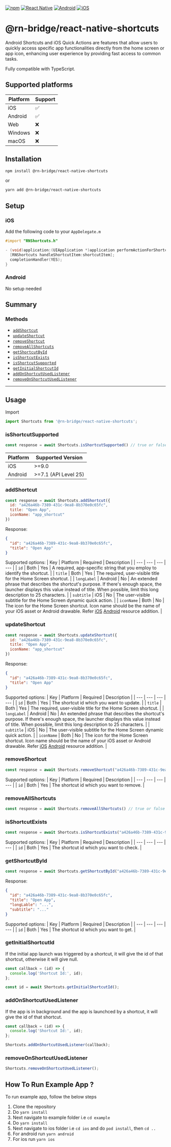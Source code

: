 [![npm](https://img.shields.io/npm/v/@rn-bridge/react-native-shortcuts.svg)](https://npmjs.com/@rn-bridge/react-native-shortcuts) [![React Native](https://img.shields.io/badge/React_Native-21232a?style=flat&logo=react&logoColor=0a7ea4&logoSize=small.svg)]() [![Android](https://img.shields.io/badge/Android-green?style=flat&logo=android&logoColor=white)]() [![iOS](https://img.shields.io/badge/iOS-21232a?style=flat&logo=ios&logoColor=white)]()

# @rn-bridge/react-native-shortcuts

Android Shortcuts and iOS Quick Actions are features that allow users to quickly access specific app functionalities directly from the home screen or app icon, enhancing user experience by providing fast access to common tasks.

Fully compatible with TypeScript.

## Supported platforms

| Platform  |  Support |
|---|---|
| iOS  |  ✅ |
| Android  |  ✅ |
| Web  |  ❌ |
| Windows  |  ❌ |
| macOS  |  ❌ |

## Installation

```sh
npm install @rn-bridge/react-native-shortcuts
```
or

```sh
yarn add @rn-bridge/react-native-shortcuts
```

## Setup

### iOS

Add the following code to your `AppDelegate.m`
```objective-c
#import "RNShortcuts.h"
```
```objective-c
- (void)application:(UIApplication *)application performActionForShortcutItem:(UIApplicationShortcutItem *)shortcutItem completionHandler:(void (^)(BOOL))completionHandler {
  [RNShortcuts handleShortcutItem:shortcutItem];
  completionHandler(YES);
}
```

### Android

No setup needed

## Summary

### Methods

* [`addShortcut`](#addShortcut)
* [`updateShortcut`](#updateShortcut)
* [`removeShortcut`](#removeShortcut)
* [`removeAllShortcuts`](#removeAllShortcuts)
* [`getShortcutById`](#getShortcutById)
* [`isShortcutExists`](#isShortcutExists)
* [`isShortcutSupported`](#isShortcutSupported)
* [`getInitialShortcutId`](#getInitialShortcutId)
* [`addOnShortcutUsedListener`](#addOnShortcutUsedListener)
* [`removeOnShortcutUsedListener`](#removeOnShortcutUsedListener)

---

## Usage

Import
```javascript
import Shortcuts from '@rn-bridge/react-native-shortcuts';
```

### isShortcutSupported
```javascript
const response = await Shortcuts.isShortcutSupported() // true or false
```
| Platform  |  Supported Version |
|---|---|
| iOS  |  >=9.0 |
| Android  |  >=7.1 (API Level 25) |

### addShortcut
```javascript
const response = await Shortcuts.addShortcut({
  id: "a426a46b-7389-431c-9ea8-8b370e0c65fc",
  title: "Open App",
  iconName: "app_shortcut"
})
```
Response:
```json
{
  "id": "a426a46b-7389-431c-9ea8-8b370e0c65fc",
  "title": "Open App"
}
```
Supported options:
|  Key               |  Platform     |  Required    |  Description |
|   ---              |     ---       |    ---       |     ---     |
| `id`               |     Both      |    Yes       | A required, app-specific string that you employ to identify the shortcut. |
| `title`            |     Both      |    Yes       | The required, user-visible title for the Home Screen shortcut. |
| `longLabel`        |     Android   |    No        |  An extended phrase that describes the shortcut's purpose. If there's enough space, the launcher displays this value instead of title. When possible, limit this long description to 25 characters. |
| `subtitle`         |     iOS       |    No        | The user-visible subtitle for the Home Screen dynamic quick action. |
| `iconName`         |     Both      |    No        |  The icon for the Home Screen shortcut. Icon name should be the name of your iOS asset or Android drawable. Refer [iOS](https://developer.apple.com/documentation/xcode/managing-assets-with-asset-catalogs) [Android](https://developer.android.com/studio/write/resource-manager) resource addition. |

### updateShortcut
```javascript
const response = await Shortcuts.updateShortcut({
  id: "a426a46b-7389-431c-9ea8-8b370e0c65fc",
  title: "Open App",
  iconName: "app_shortcut"
})
```
Response:
```json
{
  "id": "a426a46b-7389-431c-9ea8-8b370e0c65fc",
  "title": "Open App"
}
```
Supported options:
|  Key               |  Platform     |  Required    |  Description |
|   ---              |     ---       |    ---       |     ---     |
| `id`               |     Both      |    Yes       | The shortcut id which you want to update. |
| `title`            |     Both      |    Yes       | The required, user-visible title for the Home Screen shortcut. |
| `longLabel`        |     Android   |    No        |  An extended phrase that describes the shortcut's purpose. If there's enough space, the launcher displays this value instead of title. When possible, limit this long description to 25 characters. |
| `subtitle`         |     iOS       |    No        | The user-visible subtitle for the Home Screen dynamic quick action. |
| `iconName`         |     Both      |    No        |  The icon for the Home Screen shortcut. Icon name should be the name of your iOS asset or Android drawable. Refer [iOS](https://developer.apple.com/documentation/xcode/managing-assets-with-asset-catalogs) [Android](https://developer.android.com/studio/write/resource-manager) resource addition. |

### removeShortcut
```javascript
const response = await Shortcuts.removeShortcut("a426a46b-7389-431c-9ea8-8b370e0c65fc") // true or false
```
Supported options:
|  Key               |  Platform     |  Required    |  Description |
|   ---              |     ---       |    ---       |     ---     |
| `id`               |     Both      |    Yes       | The shortcut id which you want to remove. |

### removeAllShortcuts
```javascript
const response = await Shortcuts.removeAllShortcuts() // true or false
```

### isShortcutExists
```javascript
const response = await Shortcuts.isShortcutExists("a426a46b-7389-431c-9ea8-8b370e0c65fc") // true or false
```
Supported options:
|  Key               |  Platform     |  Required    |  Description |
|   ---              |     ---       |    ---       |     ---     |
| `id`               |     Both      |    Yes       | The shortcut id which you want to check. |

### getShortcutById
```javascript
const response = await Shortcuts.getShortcutById("a426a46b-7389-431c-9ea8-8b370e0c65fc") // true or false
```

Response:
```json
{
  "id": "a426a46b-7389-431c-9ea8-8b370e0c65fc",
  "title": "Open App",
  "longLable": "...",
  "subtitle": "..."
}
```
Supported options:
|  Key               |  Platform     |  Required    |  Description |
|   ---              |     ---       |    ---       |     ---     |
| `id`               |     Both      |    Yes       | The shortcut id which you want to get. |

### getInitialShortcutId
If the initial app launch was triggered by a shortcut, it will give the id of that shortcut, otherwise it will give null.
```javascript
const callback = (id) => {
  console.log('Shortcut Id:', id);
};

const id = await Shortcuts.getInitialShortcutId();
```

### addOnShortcutUsedListener
If the app is in background and the app is launchced by a shortcut, it will give the id of that shortcut.
```javascript
const callback = (id) => {
  console.log('Shortcut Id:', id);
};

Shortcuts.addOnShortcutUsedListener(callback);
```

### removeOnShortcutUsedListener
```javascript
Shortcuts.removeOnShortcutUsedListener();
```

## How To Run Example App ?

To run example app, follow the below steps

1. Clone the repository
2. Do `yarn install`
3. Next navigate to example folder i.e `cd example`
4. Do `yarn install`
5. Next navigate to ios folder i.e `cd ios` and do `pod install`, then `cd ..`
6. For android run `yarn android`
7. For ios run `yarn ios`
